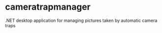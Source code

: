 cameratrapmanager
=================

.NET desktop application for managing pictures taken by automatic camera traps
